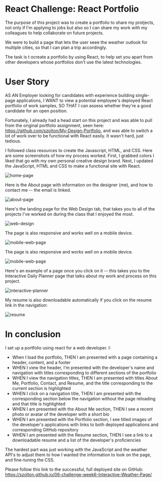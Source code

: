 # React Challenge: React Portfolio

The purpose of this project was to create a portfolio to share my protjects, not only if I'm applying to jobs but also so I can share my work with my colleagues to help collaborate on future projects.

We were to build a page that lets the user seee the weather outlook for multiple cities, so that I can plan a trip accordingly.

The task is t ocreate a portfolio by using React, to help set you apart from other developers whose portfolios don't use the latest technologies.

# User Story
AS AN Employer looking for candidates with experience building single-page applications,
I WANT to view a potential employee's deployed React portfolio of work samples,
SO THAT I can assess whether they're a good candidate for an open position.

Fortunately, I already had a head start on this project and was able to pull from the original portfolio assignment, seen here: https://github.com/szolton/My-Design-Portfolio, and was able to switch a lot of work over to be functional with React easily. It wasn't hard, just tedious.

I followed class resources to create the Javascript, HTML, and CSS. Here are some screenshots of how my process worked. First, I grabbed colors I liked that go with my own personal creative design brand. Next, I updated the JavaScript, HTML and CSS to make a functional site with React.

![home-page](./src/assets/images/ReadMe/home.png)

Here is the About page with information on the designer (me), and how to contact me -- the email is linked.

![about-page](./src/assets/images/ReadMe/about.png)

Here's the landing page for the Web Design tab, that takes you to all of the projects I've worked on during the class that I enjoyed the most.

![web-design](./src/assets/images/ReadMe/web-page.png)

The page is also responsive and works well on a mobile device.

![mobile-web-page](./src/assets/images/ReadMe/web-page-mobile.png)

The page is also responsive and works well on a mobile device.

![mobile-web-page](./src/assets/images/ReadMe/web-page-mobile.png)

Here's an example of a page once you click on it -- this takes you to the Interactive Daily Planner page that talks about my work and process on this project.

![interactive-planner](./src/assets/images/ReadMe/interactive-planner.png)

My resume is also downloadable automatically if you click on the resume link in the navigation:

![resume](./src/assets/images/ReadMe/resume.png)

# In conclusion

I set up a portfolio using react for a web developer. I:
- When I load the portfolio, THEN I am presented with a page containing a header, content,  and a footer
- WHEN I view the header, I'm presented with the developer's name and navigation with titles corresponding to different sections of the portfolio
- WHEN I view the navigation titles, THEN I am presented with titles About Me, Portfolio, Contact, and Resume, and the title corresponding to the current section is highlighted
- WHEN I click on a navigation title, THEN I am presented with the corresponding section below the navigation without the page reloading and that title is highlighted
- WHEN I am presented with the About Me section, THEN I see a recent photo or avatar of the developer with a short bio
- WHEN I am presented with the Portfolio section, I see titled images of the developer's applications with links to both deployed applications and corresponding GitHub repository
- WHEN I am presented with the Resume section, THEN I see a link to a downloadable resume and a list of the developer's proficiencies

The hardest part was just working with the JavaScript and the weather API's to adjust them to how I wanted the information to look on the page, and fine-tuning the CSS.

Please follow this link to the successful, full deployed site on GitHub: https://szolton.github.io/06-challenge-week6-Interactive-Weather-Page/